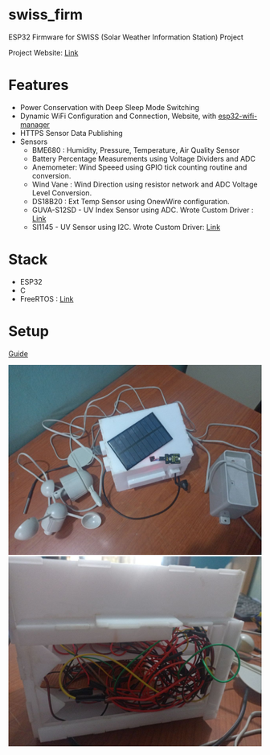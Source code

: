 # swiss_firm
ESP32 Firmware for SWISS (Solar Weather Information Station) Project 

Project Website: [Link](https://sites.google.com/view/swiss-uidesign/home)

# Features
- Power Conservation with Deep Sleep Mode Switching
- Dynamic WiFi Configuration and Connection, Website, with [esp32-wifi-manager](https://github.com/owolabioromidayo/esp32-wifi-manager)
- HTTPS Sensor Data Publishing 
- Sensors
  - BME680 : Humidity, Pressure, Temperature, Air Quality Sensor
  - Battery Percentage Measurements using Voltage Dividers and ADC
  - Anemometer: Wind Speeed using GPIO tick counting routine and conversion.
  - Wind Vane : Wind Direction using resistor network and ADC Voltage Level Conversion.
  - DS18B20 : Ext Temp Sensor using OnewWire configuration.
  - GUVA-S12SD - UV Index Sensor using ADC. Wrote Custom Driver : [Link](https://github.com/owolabioromidayo/GUVA_S12SD)
  - SI1145 - UV Sensor using I2C. Wrote Custom Driver: [Link](https://github.com/owolabioromidayo/Si1145)


# Stack
- ESP32
- C
- FreeRTOS : [Link](https://freertos.org/)


# Setup 

[Guide](https://sites.google.com/view/swiss-uidesign/guide/firmware-setup)

<img src="assets/top.jpg?raw=true" />
<br />
<img src="assets/back.jpg?raw=true" />
<br />


